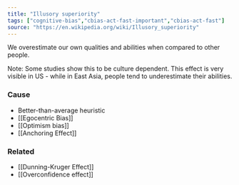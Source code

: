 ```yaml
---
title: "Illusory superiority"
tags: ["cognitive-bias","cbias-act-fast-important","cbias-act-fast"]
source: "https://en.wikipedia.org/wiki/Illusory_superiority"
---
```


We overestimate our own qualities and abilities when compared to other people. 

Note: Some studies show this to be culture dependent. This effect is very visible in US - while in East Asia, people tend to underestimate their abilities.

### Cause

- Better-than-average heuristic
- [[Egocentric Bias]]
- [[Optimism bias]]
- [[Anchoring Effect]]

### Related

- [[Dunning-Kruger Effect]]
- [[Overconfidence effect]]
